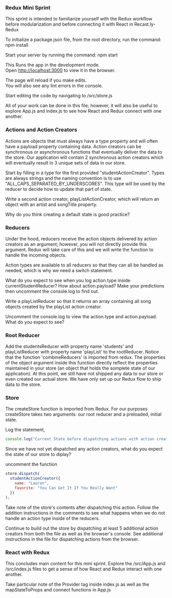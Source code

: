 ### Redux Mini Sprint

This sprint is intended to familiarize yourself with the Redux workflow before modularization and before connecting it with React in Recast.ly-Redux

To initialize a package.json file, from the root directory, run the command:
npm install

Start your server by running the command:
npm start

This Runs the app in the development mode.<br />
Open [http://localhost:3000](http://localhost:3000) to view it in the browser.

The page will reload if you make edits.<br />
You will also see any lint errors in the console.

Start editing the code by navigating to /src/store.js

All of your work can be done in this file; however, it will also be useful to explore App.js and index.js to see how React and Redux connect with one another.

### Actions and Action Creators

Actions are objects that must always have a type property and will often have a payload property containing data. Action creators can be synchronous or asynchronous functions that eventually deliver the data to the store. Our application will contain 2 synchronous action creators which will eventually result in 3 unique sets of data in our store.

Start by filling in a type for the first provided "studentActionCreator". Types are always strings and the naming convention is to use "ALL_CAPS_SEPARATED_BY_UNDERSCORES". This type will be used by the reducer to decide how to update that part of state.

Write a second action creator, playListActionCreator, which will return an object with an artist and songTitle property.

Why do you think creating a default state is good practice?

### Reducers

Under the hood, reducers receive the action objects delivered by action creators as an argument; however, you will not directly provide this argument. Redux will take care of this and we will write the function to handle the incoming objects.

Action types are available to all reducers so that they can all be handled as needed, which is why we need a switch statement.

What do you expect to see when you log action.type inside currentStudentReducer?
How about action.payload?
Make your predictions then uncomment the console.log to find out.

Write a playListReducer so that it returns an array containing all song objects created by the playList action creator.

Uncomment the console.log to view the action.type and action.payload.
What do you expect to see?

### Root Reducer

Add the studentsReducer with property name 'students' and playListReducer with property name 'playList' to the rootReducer. Notice that the function 'combineReducers' is imported from redux.
The properties of the object argument inside this function directly reflect the properties maintained in your store (an object that holds the somplete state of our application). At this point, we still have not shipped any data to our store or even created our actual store. We have only set up our Redux flow to ship data to the store.

### Store

The createStore function is imported from Redux. For our purposes createStore takes two arguments:
our root reducer and a preloaded, initial state.

Log the statement,

```javascript
console.log("Current State before dispatching actions with action creator >>>", store.getState();
```

Since we have not yet dispatched any action creators, what do you expect the state of our store to diplay?

uncomment the function

```javascript
store.dispatch(
  studentActionCreator({
    name: "Lauren",
    favorite: "You Can Get It If You Really Want"
  })
);
```

Take note of the store's contents after dispatching this action.
Follow the addition instructions in the comments to see what happens when we do not handle an action type inside of the reducers.

Continue to build out the store by dispatching at least 5 additional action creators from both the file as well as the browser's console. See additional instructions in the file for dispatching actions from the browser.

### React with Redux

This concludes main content for this mini sprint. Explore the /src/App.js and /src/index.js files to get a sense of how React and Redux interact with one another.

Take particular note of the Provider tag inside index.js as well as the mapStateToProps and connect functions in App.js
